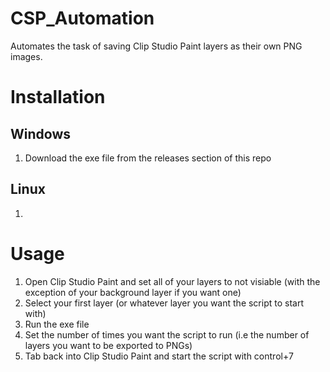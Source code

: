 # CSP_Automation
Automates the task of saving Clip Studio Paint layers as their own PNG images. 

# Installation
## Windows
1. Download the exe file from the releases section of this repo
## Linux
1. 
# Usage
1. Open Clip Studio Paint and set all of your layers to not visiable (with the exception of your background layer if you want one)
2. Select your first layer (or whatever layer you want the script to start with)
3. Run the exe file
4. Set the number of times you want the script to run (i.e the number of layers you want to be exported to PNGs)
5. Tab back into Clip Studio Paint and start the script with control+7 
